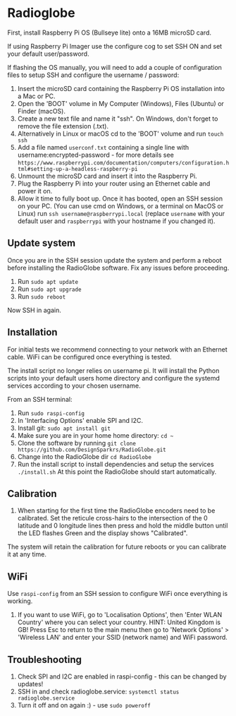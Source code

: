 # Radioglobe
First, install Raspberry Pi OS (Bullseye lite) onto a 16MB microSD card.

If using Raspberry Pi Imager use the configure cog to set SSH ON and set your default user/password. 

If flashing the OS manually, you will need to add a couple of configuration files to setup SSH and configure the username / password:
1. Insert the microSD card containing the Raspberry Pi OS installation into a Mac or PC.
2. Open the 'BOOT' volume in My Computer (Windows), Files (Ubuntu) or Finder (macOS).
3. Create a new text file and name it "ssh".  On Windows, don't forget to remove the file extension (.txt).
4. Alternatively in Linux or macOS cd to the 'BOOT' volume and run ```touch ssh```
5. Add a file named ```userconf.txt``` containing a single line with username:encrypted-password - for more details see ```https://www.raspberrypi.com/documentation/computers/configuration.html#setting-up-a-headless-raspberry-pi```
6. Unmount the microSD card and insert it into the Raspberry Pi.
7. Plug the Raspberry Pi into your router using an Ethernet cable and power it on.
8. Allow it time to fully boot up. Once it has booted, open an SSH session on your PC. (You can use cmd on Windows, or a terminal on MacOS or Linux) run ```ssh username@raspberrypi.local``` (replace ```username``` with your default user and ```raspberrypi``` with your hostname if you changed it).

## Update system
Once you are in the SSH session update the system and perform a reboot before installing the RadioGlobe software. Fix any issues before proceeding.
1. Run ```sudo apt update```
2. Run ```sudo apt upgrade```
3. Run ```sudo reboot```

Now SSH in again.

## Installation
For initial tests we recommend connecting to your network with an Ethernet cable. WiFi can be configured once everything is tested.

The install script no longer relies on username pi. It will install the Python scripts into your default users home directory and configure the systemd services according to your chosen username.

From an SSH terminal:
1. Run ```sudo raspi-config```
2. In 'Interfacing Options' enable SPI and I2C.
3. Install git: ```sudo apt install git```
4. Make sure you are in your home home directory: ```cd ~```
5. Clone the software by running ```git clone https://github.com/DesignSparkrs/RadioGlobe.git```
6. Change into the RadioGlobe dir ```cd RadioGlobe```
7. Run the install script to install dependencies and setup the services ```./install.sh```
At this point the RadioGlobe should start automatically.

## Calibration
1. When starting for the first time the RadioGlobe encoders need to be calibrated. Set the reticule cross-hairs to the intersection of the 0 latitude and 0 longitude lines then press and hold the middle button until the LED flashes Green and the display shows "Calibrated".

The system will retain the calibration for future reboots or you can calibrate it at any time. 

## WiFi
Use ```raspi-config``` from an SSH session to configure WiFi once everything is working.

1. If you want to use WiFi, go to 'Localisation Options', then 'Enter WLAN Country' where you can select your country.
   HINT: United Kingdom is GB!  Press Esc to return to the main menu then go to 'Network Options' > 'Wireless LAN' and
   enter your SSID (network name) and WiFi password.

## Troubleshooting
1. Check SPI and I2C are enabled in raspi-config - this can be changed by updates!
2. SSH in and check radioglobe.service: ```systemctl status radioglobe.service```
3. Turn it off and on again :) - use ```sudo poweroff```
